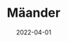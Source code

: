 ---
title: Mäander
file: /paintings/2022-04-01-maeander.jpg
date: 2022-04-01
size: 20×20cm
materials: Acrylics on canvas board
featured: no
---